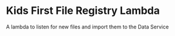 Kids First File Registry Lambda 
===============================

A lambda to listen for new files and import them to the Data Service
